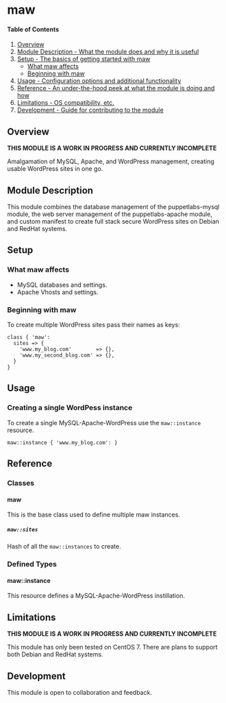 # maw

#### Table of Contents

1. [Overview](#overview)
2. [Module Description - What the module does and why it is useful](#module-description)
3. [Setup - The basics of getting started with maw](#setup)
    * [What maw affects](#what-maw-affects)
    * [Beginning with maw](#beginning-with-maw)
4. [Usage - Configuration options and additional functionality](#usage)
5. [Reference - An under-the-hood peek at what the module is doing and how](#reference)
6. [Limitations - OS compatibility, etc.](#limitations)
7. [Development - Guide for contributing to the module](#development)

## Overview

**THIS MODULE IS A WORK IN PROGRESS AND CURRENTLY INCOMPLETE**

Amalgamation of MySQL, Apache, and WordPress management, creating usable WordPress sites in one go.

## Module Description

This module combines the database management of the puppetlabs-mysql module, the web server management of the puppetlabs-apache module, and custom manifest to create full stack secure WordPress sites on Debian and RedHat systems.

## Setup

### What maw affects

* MySQL databases and settings.
* Apache Vhosts and settings.

### Beginning with maw

To create multiple WordPress sites pass their names as keys:

```puppet
class { 'maw':
  sites => {
    'www.my_blog.com'        => {},
    'www.my_second_blog.com' => {},
  }
}
```

## Usage

### Creating a single WordPess instance

To create a single MySQL-Apache-WordPress use the `maw::instance` resource.

```puppet
maw::instance { 'www.my_blog.com': }
```

## Reference

### Classes

#### maw

This is the base class used to define multiple maw instances.

##### `maw::sites`

Hash of all the `maw::instances` to create.

### Defined Types

#### maw::instance

This resource defines a MySQL-Apache-WordPress instillation.


## Limitations

**THIS MODULE IS A WORK IN PROGRESS AND CURRENTLY INCOMPLETE**

This module has only been tested on CentOS 7.  There are plans to support both Debian and RedHat systems.

## Development

This module is open to collaboration and feedback.
